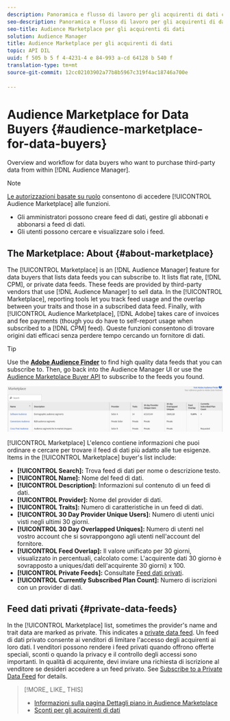 ```yaml
---
description: Panoramica e flusso di lavoro per gli acquirenti di dati che desiderano acquistare dati di terze parti direttamente da Audience Manager
seo-description: Panoramica e flusso di lavoro per gli acquirenti di dati che desiderano acquistare dati di terze parti direttamente da Audience Manager
seo-title: Audience Marketplace per gli acquirenti di dati
solution: Audience Manager
title: Audience Marketplace per gli acquirenti di dati
topic: API DIL
uuid: f 505 b 5 f 4-4231-4 e 84-993 a-cd 64128 b 540 f
translation-type: tm+mt
source-git-commit: 12cc02103902a77b8b5967c319f4ac18746a700e

---
```



# Audience Marketplace for Data Buyers {#audience-marketplace-for-data-buyers}

Overview and workflow for data buyers who want to purchase third-party data from within [!DNL Audience Manager].

>[!NOTE]
>[Le autorizzazioni basate su ruolo](../../../reporting/reports-dashboard.md) consentono di accedere [!UICONTROL Audience Marketplace] alle funzioni.
>
>* Gli amministratori possono creare feed di dati, gestire gli abbonati e abbonarsi a feed di dati.
>* Gli utenti possono cercare e visualizzare solo i feed.


## The Marketplace: About {#about-marketplace}

<!-- c_marketplace_about.xml -->

The [!UICONTROL Marketplace] is an [!DNL Audience Manager] feature for data buyers that lists data feeds you can subscribe to. It lists flat rate, [!DNL CPM], or private data feeds. These feeds are provided by third-party vendors that use [!DNL Audience Manager] to sell data. In the [!UICONTROL Marketplace], reporting tools let you track feed usage and the overlap between your traits and those in a subscribed data feed. Finally, with [!UICONTROL Audience Marketplace], [!DNL Adobe] takes care of invoices and fee payments (though you do have to self-report usage when subscribed to a [!DNL CPM] feed). Queste funzioni consentono di trovare origini dati efficaci senza perdere tempo cercando un fornitore di dati.

>[!TIP]
> 
>Use the **[Adobe Audience Finder](https://www.adobe-audience-finder.com/)** to find high quality data feeds that you can subscribe to. Then, go back into the Audience Manager UI or use the [Audience Marketplace Buyer API](https://bank.demdex.com/portal/swagger/index.html#/Audience_Marketplace_Buyer_API) to subscribe to the feeds you found.

![](assets/buyer_marketplace.png)

[!UICONTROL Marketplace] L'elenco contiene informazioni che puoi ordinare e cercare per trovare il feed di dati più adatto alle tue esigenze. Items in the [!UICONTROL Marketplace] buyer's list include:

* **[!UICONTROL Search]:** Trova feed di dati per nome o descrizione testo.
* **[!UICONTROL Name]:** Nome del feed di dati.
* **[!UICONTROL Description]:** Informazioni sul contenuto di un feed di dati.
* **[!UICONTROL Provider]:** Nome del provider di dati.
* **[!UICONTROL Traits]:** Numero di caratteristiche in un feed di dati.
* **[!UICONTROL 30 Day Provider Unique Users]:** Numero di utenti unici visti negli ultimi 30 giorni.
* **[!UICONTROL 30 Day Overlapped Uniques]:** Numero di utenti nel vostro account che si sovrappongono agli utenti nell'account del fornitore.
* **[!UICONTROL Feed Overlap]:** Il valore unificato per 30 giorni, visualizzato in percentuali, calcolato come: L'acquirente dati 30 giorno è sovrapposto a uniques/dati dell'acquirente 30 giorni) x 100.
* **[!UICONTROL Private Feeds]:** Consultate [Feed dati privati](../../../features/audience-marketplace/marketplace-private-feeds.md).
* **[!UICONTROL Currently Subscribed Plan Count]:** Numero di iscrizioni con un provider di dati.

## Feed dati privati {#private-data-feeds}

In the [!UICONTROL Marketplace] list, sometimes the provider's name and trait data are marked as private. This indicates a [private data feed](../../../features/audience-marketplace/marketplace-private-feeds.md). Un feed di dati privato consente ai venditori di limitare l'accesso degli acquirenti ai loro dati. I venditori possono rendere i feed privati quando offrono offerte speciali, sconti o quando la privacy e il controllo degli accessi sono importanti. In qualità di acquirente, devi inviare una richiesta di iscrizione al venditore se desideri accedere a un feed privato. See [Subscribe to a Private Data Feed](../../../features/audience-marketplace/marketplace-data-buyers/marketplace-manage-subscriptions.md#subscript-private-data-feed) for details.

>[!MORE_ LIKE_ THIS]
>
>* [Informazioni sulla pagina Dettagli piano in Audience Marketplace](../../../features/audience-marketplace/marketplace-data-buyers/marketplace-manage-subscriptions.md#marketplace-buyer-details)
>* [Sconti per gli acquirenti di dati](../../../features/audience-marketplace/marketplace-data-buyers/marketplace-manage-subscriptions.md#buyer-discount)

